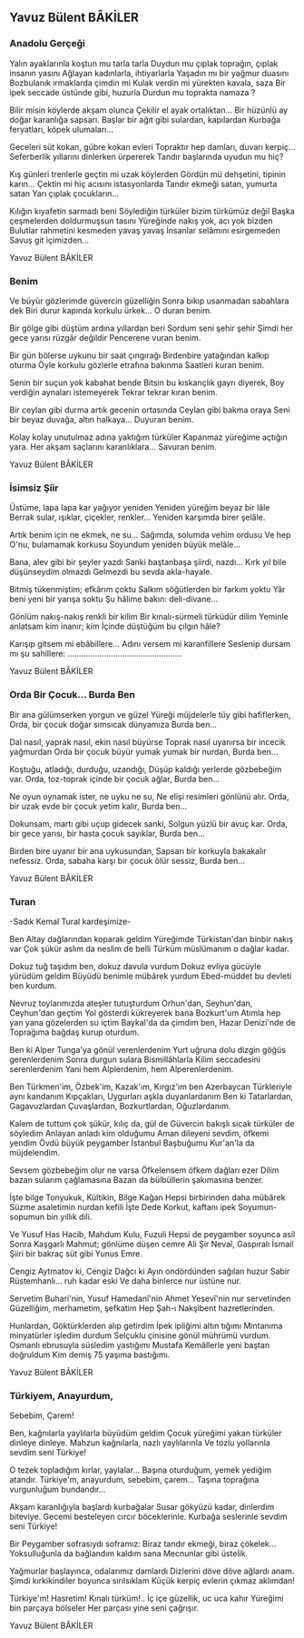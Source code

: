 ## Yavuz Bülent BÂKİLER

### Anadolu Gerçeği

Yalın ayaklarınla koştun mu tarla tarla
Duydun mu çıplak toprağın, çıplak insanın yasını
Ağlayan kadınlarla, ihtiyarlarla
Yaşadın mı bir yağmur duasını
Bozbulanık ırmaklarda çimdin mi
Kulak verdin mi yürekten kavala, saza
Bir ipek seccade üstünde gibi, huzurla
Durdun mu toprakta namaza ?

Bilir misin köylerde akşam olunca
Çekilir el ayak ortalıktan...
Bir hüzünlü ay doğar karanlığa sapsarı.
Başlar bir ağıt gibi sulardan, kapılardan
Kurbağa feryatları, köpek ulumaları...

Geceleri süt kokan, gübre kokan evleri
Topraktır hep damları, duvarı kerpiç...
Seferberlik yıllarını dinlerken ürpererek
Tandır başlarında uyudun mu hiç?

Kış günleri trenlerle geçtin mi uzak köylerden
Gördün mü dehşetini, tipinin karın...
Çektin mi hiç acısını istasyonlarda
Tandır ekmeği satan, yumurta satan
Yarı çıplak çocukların...

Kılığın kıyafetin sarmadı beni
Söylediğin türküler bizim türkümüz değil
Başka çeşmelerden doldurmuşsun tasını
Yüreğinde nakış yok, acı yok bizden
Bulutlar rahmetini kesmeden yavaş yavaş
İnsanlar selâmını esirgemeden
Savuş git içimizden...

Yavuz Bülent BÂKİLER

### Benim

Ve büyür gözlerimde güvercin güzelliğin
Sonra bıkıp usanmadan sabahlara dek
Biri durur kapında korkulu ürkek...
O duran benim.

Bir gölge gibi düştüm ardına yıllardan beri
Sordum seni şehir şehir
Şimdi her gece yarısı rüzgâr değildir
Pencerene vuran benim.

Bir gün bölerse uykunu bir saat çıngırağı
Birdenbire yatağından kalkıp oturma
Öyle korkulu gözlerle etrafına bakınma
Saatleri kuran benim.

Senin bir suçun yok kabahat bende
Bitsin bu kıskançlık gayrı diyerek,
Boy verdiğin aynaları istemeyerek
Tekrar tekrar kıran benim.

Bir ceylan gibi durma artık gecenin ortasında
Ceylan gibi bakma oraya
Seni bir beyaz duvağa, altın halkaya...
Duyuran benim.

Kolay kolay unutulmaz adına yaktığım türküler
Kapanmaz yüreğime açtığın yara.
Her akşam saçlarını karanlıklara...
Savuran benim.

Yavuz Bülent BÂKİLER

### İsimsiz Şiir

Üstüme, lapa lapa kar yağıyor yeniden
Yeniden yüreğim beyaz bir lâle
Berrak sular, ışıklar, çiçekler, renkler...
Yeniden karşımda birer şelâle.

Artık benim için ne ekmek, ne su...
Sağımda, solumda vehim ordusu
Ve hep O'nu, bulamamak korkusu
Soyundum yeniden büyük melâle...

Bana, alev gibi bir şeyler yazdı
Sanki baştanbaşa şiirdi, nazdı...
Kırk yıl bile düşünseydim olmazdı
Gelmezdi bu sevda akla-hayale.

Bitmiş tükenmiştim; efkârım çoktu
Salkım söğütlerden bir farkım yoktu
Yâr beni yeni bir yarışa soktu
Şu hâlime bakın: deli-divane...

Gönlüm nakış-nakış renkli bir kilim
Bir kınalı-sürmeli türküdür dilim
Yeminle anlatsam kim inanır; kim
İçinde düştüğüm bu çılgın hâle?

Karışıp gitsem mi ebâbillere...
Adını versem mi karanfillere
Seslenip dursam mı şu sahillere:
..................................................

Yavuz Bülent BÂKİLER

### Orda Bir Çocuk... Burda Ben

Bir ana gülümserken yorgun ve güzel 
Yüreği müjdelerle tüy gibi hafiflerken, 
Orda, bir çocuk doğar sımsıcak dünyamıza 
Burda ben... 

Dal nasıl, yaprak nasıl, ekin nasıl büyürse 
Toprak nasıl uyanırsa bir incecik yağmurdan 
Orda bir çocuk büyür yumak yumak bir nurdan, 
Burda ben... 

Koştuğu, atladığı, durduğu, uzandığı, 
Düşüp kaldığı yerlerde gözbebeğim var. 
Orda, toz-toprak içinde bir çocuk ağlar, 
Burda ben... 

Ne oyun oynamak ister, ne uyku ne su, 
Ne elişi resimleri gönlünü alır. 
Orda, bir uzak evde bir çocuk yetim kalır, 
Burda ben... 

Dokunsam, martı gibi uçup gidecek sanki, 
Solgun yüzlü bir avuç kar. 
Orda, bir gece yarısı, bir hasta çocuk sayıklar, 
Burda ben... 

Birden bire uyanır bir ana uykusundan, 
Sapsarı bir korkuyla bakakalır nefessiz. 
Orda, sabaha karşı bir çocuk ölür sessiz, 
Burda ben...

Yavuz Bülent BÂKİLER

### Turan

-Sadık Kemal Tural kardeşimize-

Ben Altay dağlarından koparak geldim 
Yüreğimde Türkistan'dan binbir nakış var 
Çok şükür aslım da neslim de belli 
Türküm müslümanım o dağlar kadar. 

Dokuz tuğ taşıdım ben, dokuz davula vurdum 
Dokuz evliya gücüyle yürüdüm geldim 
Büyüdü benimle mübârek yurdum 
Ebed-müddet bu devleti ben kurdum. 

Nevruz toylarımızda ateşler tutuşturdum 
Orhun'dan, Seyhun'dan, Ceyhun'dan geçtim 
Yol gösterdi kükreyerek bana Bozkurt'um 
Atımla hep yan yana gözelerden su içtim 
Baykal'da da çimdim ben, Hazar Denizi'nde de 
Toprağıma bağdaş kurup oturdum. 

Ben ki Alper Tunga'ya gönül verenlerdenim 
Yurt uğruna dolu dizgin göğüs gerenlerdenim 
Sonra durgun sulara Bismillâhlarla 
Kilim seccadesini serenlerdenim 
Yani hem Alplerdenim, hem Alperenlerdenim. 

Ben Türkmen'im, Özbek'im, Kazak'ım, Kırgız'ım ben 
Azerbaycan Türkleriyle aynı kandanım 
Kıpçakları, Uygurları aşkla duyanlardanım 
Ben ki Tatarlardan, Gagavuzlardan 
Çuvaşlardan, Bozkurtlardan, Oğuzlardanım. 

Kalem de tuttum çok şükür, kılıç da, gül de 
Güvercin bakışlı sıcak türküler de söyledim 
Anlayan anladı kim olduğumu 
Aman dileyeni sevdim, öfkemi yendim 
Övdü büyük peygamber İstanbul Başbuğumu 
Kur'an'la da müjdelendim. 

Sevsem gözbebeğim olur ne varsa 
Öfkelensem öfkem dağları ezer 
Dilim bazan sularım çağlamasına 
Bazan da bülbüllerin şakımasına benzer. 

İşte bilge Tonyukuk, Kültikin, Bilge Kağan 
Hepsi birbirinden daha mübârek 
Süzme asaletimin nurdan kefili 
İşte Dede Korkut, kaftanı ipek 
Soyumun-sopumun bin yıllık dili. 

Ve Yusuf Has Hacib, Mahdum Kulu, Fuzuli 
Hepsi de peygamber soyunca asil 
Sonra Kaşgarlı Mahmut; gönlüme düşen cemre 
Ali Şir Nevaî, Gaspıralı İsmail 
Şiiri bir bakraç süt gibi Yunus Emre. 

Cengiz Aytmatov ki, Cengiz Dağcı ki 
Ayın ondördünden sağılan huzur 
Sabir Rüstemhanlı... ruh kadar eski 
Ve daha binlerce nur üstüne nur. 

Servetim Buhari'nin, Yusuf Hamedanî'nin 
Ahmet Yesevî'nin nur servetinden 
Güzelliğim, merhametim, şefkatim 
Hep Şah-ı Nakşibent hazretlerinden. 

Hunlardan, Göktürklerden alıp getirdim 
İpek ipliğimi altın tığımı 
Mintanıma minyatürler işledim durdum 
Selçuklu çinisine gönül mührümü vurdum. 
Osmanlı ebrusuyla süsledim yastığımı 
Mustafa Kemâllerle yeni baştan doğruldum
Kim demiş 75 yaşıma bastığımı.

Yavuz Bülent BÂKİLER

### Türkiyem, Anayurdum,
  Sebebim, Çarem! 

Ben, kağnılarla yaylılarla büyüdüm geldim 
Çocuk yüreğimi yakan türküler dinleye dinleye. 
Mahzun kağnılarla, nazlı yaylılarınla 
Ve tozlu yollarınla sevdim seni Türkiye! 

O tezek topladığım kırlar, yaylalar... 
Başına oturduğum, yemek yediğim atandır. 
Türkiye'm, anayurdum, sebebim, çarem... 
Taşına toprağına vurgunluğum bundandır... 

Akşam karanlığıyla başlardı kurbağalar 
Susar gökyüzü kadar, dinlerdim biteviye. 
Gecemi besteleyen cırcır böceklerinle. 
Kurbağa seslerinle sevdim seni Türkiye! 

Bir Peygamber sofrasıydı soframız: 
Biraz tandır ekmeği, biraz çökelek... 
Yoksulluğunla da bağlandım kaldım sana 
Mecnunlar gibi üstelik. 

Yağmurlar başlayınca, odalarımız damlardı 
Dizlerini döve döve ağlardı anam. 
Şimdi kırkikindiler boyunca sırılsıklam 
Küçük kerpiç evlerin çıkmaz aklımdan! 

Türkiye'm! Hasretim! Kınalı türküm!.. 
İç içe güzellik, uc uca kahır 
Yüreğimi bin parçaya bölseler 
Her parçası yine seni çağrışır.

Yavuz Bülent BÂKİLER